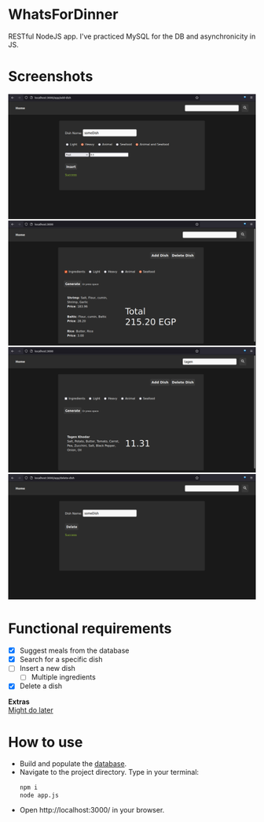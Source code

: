 # WhatsForDinner
RESTful NodeJS app. I've practiced MySQL for the DB and asynchronicity in JS.
# Screenshots
![Insert](https://github.com/muhammadihabk/WhatsForDinner/blob/main/Run%20screenshots/insert.png)
![Generate](https://github.com/muhammadihabk/WhatsForDinner/blob/main/Run%20screenshots/generate.png)
![Search](https://github.com/muhammadihabk/WhatsForDinner/blob/main/Run%20screenshots/search.png)
![Delete](https://github.com/muhammadihabk/WhatsForDinner/blob/main/Run%20screenshots/delete.png)
# Functional requirements
- [x] Suggest meals from the database
- [x] Search for a specific dish
- [ ] Insert a new dish
    - [ ] Multiple ingredients
- [x] Delete a dish

**Extras** \
[Might do later](https://github.com/muhammadihabk/WhatsForDinner/blob/main/Extras.md)

# How to use
- Build and populate the [database](https://github.com/muhammadihabk/WhatsForDinner/blob/main/Database/Schema%20and%20Tables%20Population.sql).
- Navigate to the project directory. Type in your terminal:
    ```
    npm i
    node app.js
    ```
- Open http://localhost:3000/ in your browser.
